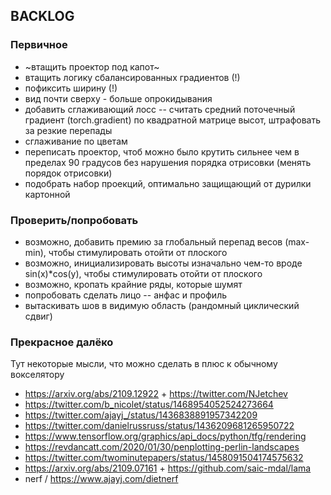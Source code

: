 ## BACKLOG

### Первичное
* ~втащить проектор под капот~
* втащить логику сбалансированных градиентов (!)
* пофиксить ширину (!)
* вид почти сверху - больше опрокидывания
* добавить сглаживающий лосс -- считать средний поточечный градиент (torch.gradient) по квадратной матрице высот, штрафовать за резкие перепады
* сглаживание по цветам
* переписать проектор, чтоб можно было крутить сильнее чем в пределах 90 градусов без нарушения порядка отрисовки (менять порядок отрисовки)
* подобрать набор проекций, оптимально защищающий от дурилки картонной 

### Проверить/попробовать
* возможно, добавить премию за глобальный перепад весов (max-min), чтобы стимулировать отойти от плоского
* возможно, инициализировать высоты изначально чем-то вроде sin(x)*cos(y), чтобы стимулировать отойти от плоского
* возможно, кропать крайние ряды, которые шумят
* попробовать сделать лицо -- анфас и профиль
* вытаскивать шов в видимую область (рандомный циклический сдвиг)

### Прекрасное далёко
Тут некоторые мысли, что можно сделать в плюс к обычному вокселятору
* https://arxiv.org/abs/2109.12922 + https://twitter.com/NJetchev
* https://twitter.com/b_nicolet/status/1468954052524273664
* https://twitter.com/ajayj_/status/1436838891957342209
* https://twitter.com/danielrussruss/status/1436209681265950722
* https://www.tensorflow.org/graphics/api_docs/python/tfg/rendering
* https://revdancatt.com/2020/01/30/penplotting-perlin-landscapes
* https://twitter.com/twominutepapers/status/1458091504174575632
* https://arxiv.org/abs/2109.07161 + https://github.com/saic-mdal/lama
* nerf / https://www.ajayj.com/dietnerf
